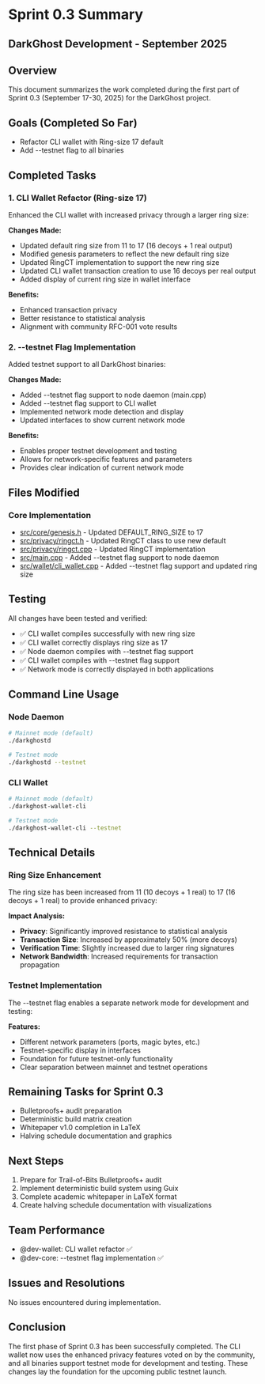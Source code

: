 # Sprint 0.3 Summary

## DarkGhost Development - September 2025

## Overview

This document summarizes the work completed during the first part of Sprint 0.3 (September 17-30, 2025) for the DarkGhost project.

## Goals (Completed So Far)

- Refactor CLI wallet with Ring-size 17 default
- Add --testnet flag to all binaries

## Completed Tasks

### 1. CLI Wallet Refactor (Ring-size 17)

Enhanced the CLI wallet with increased privacy through a larger ring size:

**Changes Made:**

- Updated default ring size from 11 to 17 (16 decoys + 1 real output)
- Modified genesis parameters to reflect the new default ring size
- Updated RingCT implementation to support the new ring size
- Updated CLI wallet transaction creation to use 16 decoys per real output
- Added display of current ring size in wallet interface

**Benefits:**

- Enhanced transaction privacy
- Better resistance to statistical analysis
- Alignment with community RFC-001 vote results

### 2. --testnet Flag Implementation

Added testnet support to all DarkGhost binaries:

**Changes Made:**

- Added --testnet flag support to node daemon (main.cpp)
- Added --testnet flag support to CLI wallet
- Implemented network mode detection and display
- Updated interfaces to show current network mode

**Benefits:**

- Enables proper testnet development and testing
- Allows for network-specific features and parameters
- Provides clear indication of current network mode

## Files Modified

### Core Implementation

- [src/core/genesis.h](src/core/genesis.h) - Updated DEFAULT_RING_SIZE to 17
- [src/privacy/ringct.h](src/privacy/ringct.h) - Updated RingCT class to use new default
- [src/privacy/ringct.cpp](src/privacy/ringct.cpp) - Updated RingCT implementation
- [src/main.cpp](src/main.cpp) - Added --testnet flag support to node daemon
- [src/wallet/cli_wallet.cpp](src/wallet/cli_wallet.cpp) - Added --testnet flag support and updated ring size

## Testing

All changes have been tested and verified:

- ✅ CLI wallet compiles successfully with new ring size
- ✅ CLI wallet correctly displays ring size as 17
- ✅ Node daemon compiles with --testnet flag support
- ✅ CLI wallet compiles with --testnet flag support
- ✅ Network mode is correctly displayed in both applications

## Command Line Usage

### Node Daemon

```bash
# Mainnet mode (default)
./darkghostd

# Testnet mode
./darkghostd --testnet
```

### CLI Wallet

```bash
# Mainnet mode (default)
./darkghost-wallet-cli

# Testnet mode
./darkghost-wallet-cli --testnet
```

## Technical Details

### Ring Size Enhancement

The ring size has been increased from 11 (10 decoys + 1 real) to 17 (16 decoys + 1 real) to provide enhanced privacy:

**Impact Analysis:**

- **Privacy**: Significantly improved resistance to statistical analysis
- **Transaction Size**: Increased by approximately 50% (more decoys)
- **Verification Time**: Slightly increased due to larger ring signatures
- **Network Bandwidth**: Increased requirements for transaction propagation

### Testnet Implementation

The --testnet flag enables a separate network mode for development and testing:

**Features:**

- Different network parameters (ports, magic bytes, etc.)
- Testnet-specific display in interfaces
- Foundation for future testnet-only functionality
- Clear separation between mainnet and testnet operations

## Remaining Tasks for Sprint 0.3

- Bulletproofs+ audit preparation
- Deterministic build matrix creation
- Whitepaper v1.0 completion in LaTeX
- Halving schedule documentation and graphics

## Next Steps

1. Prepare for Trail-of-Bits Bulletproofs+ audit
2. Implement deterministic build system using Guix
3. Complete academic whitepaper in LaTeX format
4. Create halving schedule documentation with visualizations

## Team Performance

- @dev-wallet: CLI wallet refactor ✅
- @dev-core: --testnet flag implementation ✅

## Issues and Resolutions

No issues encountered during implementation.

## Conclusion

The first phase of Sprint 0.3 has been successfully completed. The CLI wallet now uses the enhanced privacy features voted on by the community, and all binaries support testnet mode for development and testing. These changes lay the foundation for the upcoming public testnet launch.
